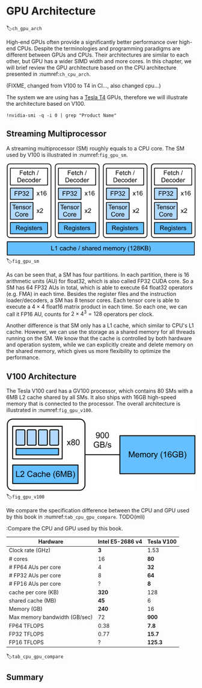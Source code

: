 # GPU Architecture
:label:`ch_gpu_arch`


High-end GPUs often provide a significantly better performance over high-end CPUs. Despite the terminologies and programming paradigms are different between GPUs and CPUs. Their architectures are similar to each other, but GPU has a wider SIMD width and more cores. In this chapter, we will brief review the GPU architecture based on the CPU architecture presented in :numref:`ch_cpu_arch`.

(FIXME, changed from V100 to T4 in CI..., also changed cpu...)

The system we are using has a [Tesla T4](https://images.nvidia.com/content/volta-architecture/pdf/volta-architecture-whitepaper.pdf) GPUs, therefore we will illustrate the architecture based on V100.

```{.python .input}
!nvidia-smi -q -i 0 | grep "Product Name"
```

## Streaming Multiprocessor

A streaming multiprocessor (SM) roughly equals to a CPU core. The SM used by V100 is illustrated in :numref:`fig_gpu_sm`.

![A streaming multiprocessor in Tesla V100](../img/gpu_sm.svg)
:label:`fig_gpu_sm`

As can be seen that, a SM has four partitions. In each partition, there is 16 arithmetic units (AU) for float32, which is also called FP32 CUDA core. So a SM has 64 FP32 AUs in total, which is able to execute 64 float32 operators (e.g. FMA) in each time.  Besides the register files and the instruction loader/decoders, a SM has 8 tensor cores. Each tensor core is able to execute a $4\times 4$ float16 matrix product in each time. So each one, we can call it FP16 AU, counts for $2\times 4^3=128$ operators per clock.

Another difference is that SM only has a L1 cache, which similar to CPU's L1 cache. However, we can use the storage as a shared memory for all threads running on the SM. We know that the cache is controlled by both hardware and operation system, while we can explicitly create and delete memory on the shared memory, which gives us more flexibility to optimize the performance.

## V100 Architecture

The Tesla V100 card has a GV100 processor, which contains 80 SMs with a 6MB L2 cache shared by all SMs. It also ships with 16GB high-speed memory that is connected to the processor. The overall architecture is illustrated in :numref:`fig_gpu_v100`.

![The Tesla V100 Architecture](../img/gpu_v100.svg)
:label:`fig_gpu_v100`

We compare the specification difference between the CPU and GPU used by this book in :numref:`tab_cpu_gpu_compare`. TODO(mli)

:Compare the CPU and GPU used by this book.

|Hardware | Intel E5-2686 v4 | Tesla V100 |
|------|------|------|
| Clock rate (GHz) | **3** | 1.53 |
| # cores | 16 | **80** |
| # FP64 AUs per core | 4 | **32** |
| # FP32 AUs per core | 8 | **64** |
| # FP16 AUs per core | ? | **8** |
| cache per core (KB) | **320** | 128 |
| shared cache (MB)| **45** | 6 |
| Memory (GB) | **240** | 16 |
| Max memory bandwidth (GB/sec) | 72 | **900** |
| FP64 TFLOPS | 0.38 | **7.8** |
| FP32 TFLOPS | 0.77 | **15.7** |
| FP16 TFLOPS | ? | **125.3** |
:label:`tab_cpu_gpu_compare`

## Summary
